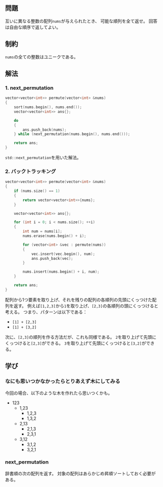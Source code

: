 ## 問題
互いに異なる整数の配列`nums`が与えられたとき、
可能な順列を全て返せ。
回答は自由な順序で返してよい。

## 制約
`nums`の全ての整数はユニークである。

## 解法
### 1. next_permutation
```cpp
vector<vector<int>> permute(vector<int> &nums)
{
	sort(nums.begin(), nums.end());
	vector<vector<int>> ans{};

	do
	{
		ans.push_back(nums);
	} while (next_permutation(nums.begin(), nums.end()));

	return ans;
}
```
`std::next_permutation`を用いた解法。

### 2. バックトラッキング
```cpp
vector<vector<int>> permute(vector<int> &nums)
{
	if (nums.size() == 1)
	{
		return vector<vector<int>>{nums};
	}

	vector<vector<int>> ans{};

	for (int i = 0; i < nums.size(); ++i)
	{
		int num = nums[i];
		nums.erase(nums.begin() + i);

		for (vector<int> &vec : permute(nums))
		{
			vec.insert(vec.begin(), num);
			ans.push_back(vec);
		}

		nums.insert(nums.begin() + i, num);
	}

	return ans;
}
```
配列から1つ要素を取り上げ、それを残りの配列の各順列の先頭にくっつけた配列を返す。
例えば`[1,2,3]`から`1`を取り上げ、`[2,3]`の各順列の頭にくっつけると考える。
つまり、パターンは以下である：
- `[1] + [2,3]`
- `[1] + [3,2]`

次に、`[2,3]`の順列を作る方法だが、これも同様である。
`2`を取り上げて先頭にくっつけると`[2,3]`ができる。
`3`を取り上げて先頭にくっつけると`[3,2]`ができる。

## 学び
### なにも思いつかなかったらとりあえず木にしてみる
今回の場合、以下のような木を作れたら思いつくかも。
- 123
  - 1,23
    - 1,2,3
    - 1,3,2
  - 2,13
    - 2,1,3
    - 2,3,1
  - 3,12
    - 3,1,2
    - 3,2,1

### next_permutation
辞書順の次の配列を返す。
対象の配列はあらかじめ昇順ソートしておく必要がある。
